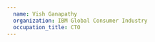 ```yaml
---
  name: Vish Ganapathy
  organization: IBM Global Consumer Industry
  occupation_title: CTO
---
```

